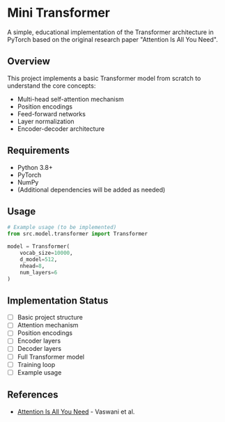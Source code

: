 # Mini Transformer

A simple, educational implementation of the Transformer architecture in PyTorch based on the original research paper "Attention Is All You Need".

## Overview

This project implements a basic Transformer model from scratch to understand the core concepts:
- Multi-head self-attention mechanism
- Position encodings
- Feed-forward networks
- Layer normalization
- Encoder-decoder architecture

## Requirements

- Python 3.8+
- PyTorch
- NumPy
- (Additional dependencies will be added as needed)

## Usage

```python
# Example usage (to be implemented)
from src.model.transformer import Transformer

model = Transformer(
    vocab_size=10000,
    d_model=512,
    nhead=8,
    num_layers=6
)
```

## Implementation Status

- [ ] Basic project structure
- [ ] Attention mechanism
- [ ] Position encodings
- [ ] Encoder layers
- [ ] Decoder layers
- [ ] Full Transformer model
- [ ] Training loop
- [ ] Example usage

## References

- [Attention Is All You Need](https://arxiv.org/abs/1706.03762) - Vaswani et al.
